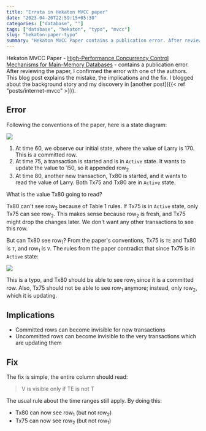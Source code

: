 ```yaml
---
title: "Errata in Hekaton MVCC paper"
date: "2023-04-20T22:59:15+05:30"
categories: ["database", ""]
tags: ["database", "hekaton", "typo", "mvcc"]
slug: "hekaton-paper-typo"
summary: "Hekaton MVCC Paper contains a publication error. After reviewing the paper, I confirmed the error with one of the authors. This blog post explains the mistake, the implications and the fix."
---
```


Hekaton MVCC Paper - [High-Performance Concurrency Control Mechanisms for Main-Memory Databases](https://vldb.org/pvldb/vol5/p298_per-akelarson_vldb2012.pdf) - contains a publication error. After reviewing the paper, I confirmed the error with one of the authors. This blog post explains the mistake, the implications and the fix. I blogged about the background story and my discovery in [another post]({{< ref "posts/internet-mvcc" >}}).

## Error

Following the conventions of the paper, here is a state diagram:

![](/blag/images/2023/hekaton-state.png)

1. At time 60, we observe our initial state, where the value of Larry is 170. This is a committed row.
2. At time 75, a transaction is started and is in `Active` state. It wants to update the value to 150, so it appended row<sub>2</sub>
3. At time 80, another new transaction, Tx80 is started, and it wants to read the value of Larry. Both Tx75 and Tx80 are in `Active` state.

What is the value Tx80 going to read?

Tx80 can't see row<sub>2</sub> because of Table 1 rules. If Tx75 is in `Active` state, only Tx75 can see row<sub>2</sub>. This makes sense because row<sub>2</sub> is fresh, and Tx75 might drop the changes later. We don't want any other transactions to see this row.

But can Tx80 see row<sub>1</sub>? From the paper's conventions, Tx75 is `TE` and Tx80 is `T`, and row<sub>1</sub> is `V`. The rules from the paper contradict that since Tx75 is in `Active` state:

![](/blag/images/2023/hekaton-table-2.png)

This is a typo, and Tx80 should be able to see row<sub>1</sub> since it is a committed row. Also, Tx75 should not be able to see row<sub>1</sub> anymore; instead, only row<sub>2</sub>, which it is updating.

## Implications
- Committed rows can become invisible for new transactions
- Uncommitted rows can become invisible to the very transactions which are updating them

## Fix

The fix is simple, the entire column should read:

> V is visible only if TE is not T

The usual rule about the time ranges still apply. By doing this:
- Tx80 can now see row<sub>1</sub> (but not row<sub>2</sub>)
- Tx75 can now see row<sub>2</sub> (but not row<sub>1</sub>)
